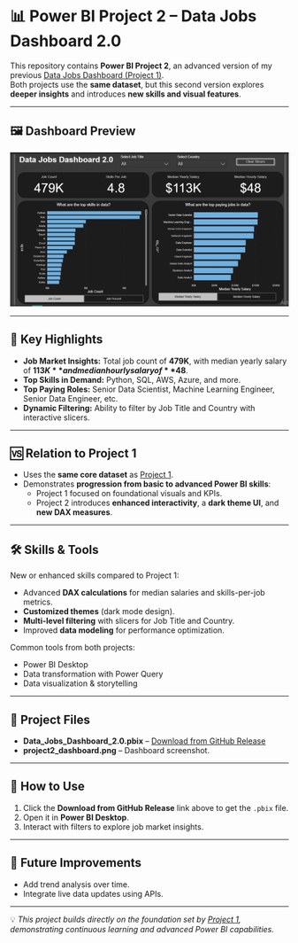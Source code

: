 # 📊 Power BI Project 2 – Data Jobs Dashboard 2.0

This repository contains **Power BI Project 2**, an advanced version of my previous [Data Jobs Dashboard (Project 1)](https://github.com/KhushiSoni-78/PowerBI-data-jobs-dashboard).  
Both projects use the **same dataset**, but this second version explores **deeper insights** and introduces **new skills and visual features**.

---

## 🖼 Dashboard Preview
![Data Jobs Dashboard 2.0](project2_dashboard.png)

---

## 🔑 Key Highlights
- **Job Market Insights:** Total job count of **479K**, with median yearly salary of **$113K** and median hourly salary of **$48**.
- **Top Skills in Demand:** Python, SQL, AWS, Azure, and more.
- **Top Paying Roles:** Senior Data Scientist, Machine Learning Engineer, Senior Data Engineer, etc.
- **Dynamic Filtering:** Ability to filter by Job Title and Country with interactive slicers.

---

## 🆚 Relation to Project 1
- Uses the **same core dataset** as [Project 1](https://github.com/KhushiSoni-78/PowerBI-data-jobs-dashboard).
- Demonstrates **progression from basic to advanced Power BI skills**:
  - Project 1 focused on foundational visuals and KPIs.
  - Project 2 introduces **enhanced interactivity**, a **dark theme UI**, and **new DAX measures**.

---

## 🛠 Skills & Tools
New or enhanced skills compared to Project 1:
- Advanced **DAX calculations** for median salaries and skills-per-job metrics.
- **Customized themes** (dark mode design).
- **Multi-level filtering** with slicers for Job Title and Country.
- Improved **data modeling** for performance optimization.

Common tools from both projects:
- Power BI Desktop
- Data transformation with Power Query
- Data visualization & storytelling

---

## 📂 Project Files
- **Data_Jobs_Dashboard_2.0.pbix** – [Download from GitHub Release](https://github.com/<user>/<repo>/releases/latest)
- **project2_dashboard.png** – Dashboard screenshot.

---

## 🚀 How to Use
1. Click the **Download from GitHub Release** link above to get the `.pbix` file.
2. Open it in **Power BI Desktop**.
3. Interact with filters to explore job market insights.

---

## 🧩 Future Improvements
- Add trend analysis over time.
- Integrate live data updates using APIs.

---
💡 *This project builds directly on the foundation set by [Project 1](https://github.com/KhushiSoni-78/PowerBI-data-jobs-dashboard), demonstrating continuous learning and advanced Power BI capabilities.*
